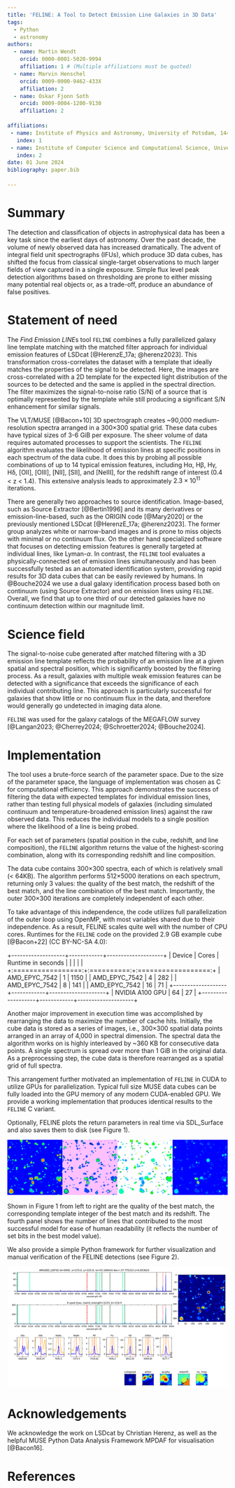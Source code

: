 ```yaml
---
title: 'FELINE: A Tool to Detect Emission Line Galaxies in 3D Data'
tags:
  - Python
  - astronomy
authors:
  - name: Martin Wendt
    orcid: 0000-0001-5020-9994
    affiliation: 1 # (Multiple affiliations must be quoted)
  - name: Marvin Henschel
    orcid: 0009-0000-9462-433X
    affiliation: 2
  - name: Oskar Fjonn Soth
    orcid: 0009-0004-1200-9130
    affiliation: 2

affiliations:
 - name: Institute of Physics and Astronomy, University of Potsdam, 14476 Potsdam, Germany
   index: 1
 - name: Institute of Computer Science and Computational Science, University of Potsdam, 14476 Potsdam, Germany
   index: 2
date: 01 June 2024
bibliography: paper.bib

---
```



# Summary
The detection and classification of objects in astrophysical data has been a key task since the earliest days of astronomy. Over the past decade, the volume of newly observed data has increased dramatically. The advent of integral field unit spectrographs (IFUs), which produce 3D data cubes, has shifted the focus from classical single-target observations to much larger fields of view captured in a single exposure.
Simple flux level peak detection algorithms based on thresholding are prone to either missing many potential real objects or, as a trade-off, produce an abundance of false positives.

# Statement of need
The *F*ind *E*mission *LINE*s tool ``FELINE`` combines a fully parallelized galaxy line template matching with the matched filter approach for individual emission features of LSDcat [@HerenzE_17a; @herenz2023].
This transformation cross-correlates the dataset with a template that ideally matches the properties of the signal to be detected. Here, the images are cross-correlated with a 2D template for the expected light distribution of the sources to be detected and the same is applied in the spectral direction. The filter maximizes the signal-to-noise ratio (S/N) of a source that is optimally represented by the template while still producing a significant S/N enhancement for similar signals.

The VLT/MUSE [@Bacon+10] 3D spectrograph creates ~90,000 medium-resolution spectra arranged in a 300×300 spatial grid.
These data cubes have typical sizes of 3-6 GiB per exposure.  The sheer volume of data
requires automated processes to support the scientists.
The ``FELINE`` algorithm evaluates the likelihood of emission lines at specific positions in each spectrum of the data cube. It does this by probing all possible combinations of up to 14 typical emission features, including Hα, Hβ, Hγ, Hδ, [OII], [OIII], [NII], [SII], and [NeIII], for the redshift range of interest (0.4 < z < 1.4). This extensive analysis leads to approximately $2.3\times 10^{11}$  iterations.

There are generally two approaches to source identification. Image-based, such as Source Extractor [@Bertin1996] and its many
derivatives or emission-line-based, such as the ORIGIN code [@Mary2020] or the previously mentioned LSDcat [@HerenzE_17a; @herenz2023].
The former group analyzes white or narrow-band images and is prone to miss objects with minimal or no continuum flux.
On the other hand specialized software that focuses on detecting emission features is generally targeted at individual lines, like Lyman-$\alpha$. In contrast, the ``FELINE`` tool evaluates a physically-connected set of emission lines simultaneously
and has been successfully tested as an automated identification system, providing rapid results for 3D data cubes that can be easily reviewed by humans.
In @Bouche2024 we use a dual galaxy identification process based both on continuum (using Source Extractor) and on
emission lines using ``FELINE``. Overall, we find that up to one third of our detected galaxies have no continuum
detection within our magnitude limit.

# Science field
The signal-to-noise cube generated after matched filtering with a 3D emission line template reflects the probability of an emission line at a given spatial and spectral position,
which is significantly boosted by the filtering process.
As a result, galaxies with multiple weak emission features can be detected with a significance that exceeds the significance of each individual contributing line.
This approach is particularly successful for galaxies that show little or no continuum flux in the data, and therefore would generally go undetected in imaging data alone.

``FELINE`` was used for the galaxy catalogs of the MEGAFLOW survey [@Langan2023; @Cherrey2024; @Schroetter2024; @Bouche2024].

# Implementation
The tool uses a brute-force search of the parameter space. Due to the size of the parameter space, the language of implementation was chosen as C for computational efficiency. This approach demonstrates the success of filtering the data with expected templates for individual emission lines, rather than testing full physical models of galaxies (including simulated continuum and temperature-broadened emission lines) against the raw observed data. This reduces the individual models to a single position where the likelihood of a line is being probed.

For each set of parameters (spatial position in the cube, redshift, and line composition), the ``FELINE`` algorithm returns the value of the highest-scoring combination, along with its corresponding redshift and line composition.

The data cube contains 300×300 spectra, each of which is relatively small (< 64KB). The algorithm performs 512×5000 iterations on each spectrum, returning only 3 values: the quality of the best match, the redshift of the best match, and the line combination of the best match. Importantly, the outer 300×300 iterations are completely independent of each other.

To take advantage of this independence, the code utilizes full parallelization of the outer loop using OpenMP, with most variables shared due to their independence. As a result, FELINE scales quite well with the number of CPU cores.
Runtimes for the ``FELINE`` code on the provided 2.9 GB example cube [@Bacon+22] (CC BY-NC-SA 4.0):

+-------------------+------------+--------------------+
| Device            | Cores      | Runtime in seconds |
|                   |            |                    |
+:=================:+:==========:+:==================:+
| AMD_EPYC_7542     |        1   |            1150    |
| AMD_EPYC_7542     |        4   |             282    |
| AMD_EPYC_7542     |        8   |             141    |
| AMD_EPYC_7542     |       16   |              71    |
+-------------------+------------+--------------------+
| NVIDIA A100 GPU   |       64   |              27    |
+-------------------+------------+--------------------+

Another major improvement in execution time was accomplished by rearranging the data to maximize the number of cache hits. Initially, the cube data is stored as a series of images, i.e., 300×300 spatial data points arranged in an array of 4,000 in spectral dimension.
The spectral data the algorithm works on is highly interleaved by ~360 KB for consecutive data points. A single spectrum is spread over more than 1 GiB in the original data.
As a preprocessing step, the cube data is therefore rearranged as a spatial grid of full spectra.

This arrangement further motivated an implementation of ``FELINE`` in CUDA to utilize GPUs for parallelization.
Typical full size MUSE data cubes can be fully loaded into the GPU memory of any modern CUDA-enabled GPU.
We provide a working implementation that produces identical results to the ``FELINE`` C variant.

Optionally, FELINE plots the return parameters in real time via SDL_Surface and also saves them to disk
(see Figure 1).

![The visual FELINE output displays four metrics: signal strength, template, redshift, and line count. These values are presented using a shared color scheme to distinguish between the various peaks and objects. \label{fig:results}](feline_result.png)

Shown in Figure 1 from left to right are the quality of the best match, the corresponding template integer of the best match and its redshift. The fourth panel shows the number of lines that contributed to the most successful model for ease of human readability (it reflects the number of set bits in the best model value).

We also provide a simple Python framework for further visualization and manual verification of the FELINE detections (see Figure 2).

![Plot generated from an individual source in the FELINE result.\label{fig:visualization}](feline_plot.png)


# Acknowledgements

We acknowledge the work on LSDcat by Christian Herenz, as well as the helpful MUSE Python Data Analysis Framework MPDAF for visualisation [@Bacon16].

# References
